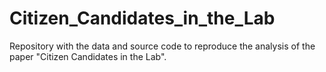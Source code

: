 # Citizen_Candidates_in_the_Lab

 Repository with the data and source code to reproduce the analysis of the paper "Citizen Candidates in the Lab".
